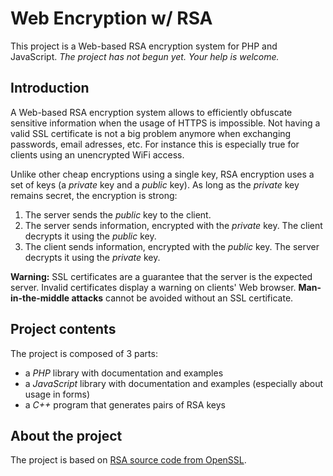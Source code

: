 # Web Encryption w/ RSA
This project is a Web-based RSA encryption system for PHP and JavaScript.
*The project has not begun yet.*
*Your help is welcome.*

## Introduction
A Web-based RSA encryption system allows to efficiently obfuscate sensitive information when the usage of HTTPS is impossible. Not having a valid SSL certificate is not a big problem anymore when exchanging passwords, email adresses, etc. For instance this is especially true for clients using an unencrypted WiFi access.

Unlike other cheap encryptions using a single key, RSA encryption uses a set of keys (a *private* key and a *public* key). As long as the *private* key remains secret, the encryption is strong:
1. The server sends the *public* key to the client.
2. The server sends information, encrypted with the *private* key. The client decrypts it using the *public* key.
3. The client sends information, encrypted with the *public* key. The server decrypts it using the *private* key.

**Warning:** SSL certificates are a guarantee that the server is the expected server. Invalid certificates display a warning on clients' Web browser. **Man-in-the-middle attacks** cannot be avoided without an SSL certificate.

## Project contents
The project is composed of 3 parts:
* a *PHP* library with documentation and examples
* a *JavaScript* library with documentation and examples (especially about usage in forms)
* a *C++* program that generates pairs of RSA keys

## About the project
The project is based on [RSA source code from OpenSSL](https://github.com/openssl/openssl/tree/master/crypto/rsa).
